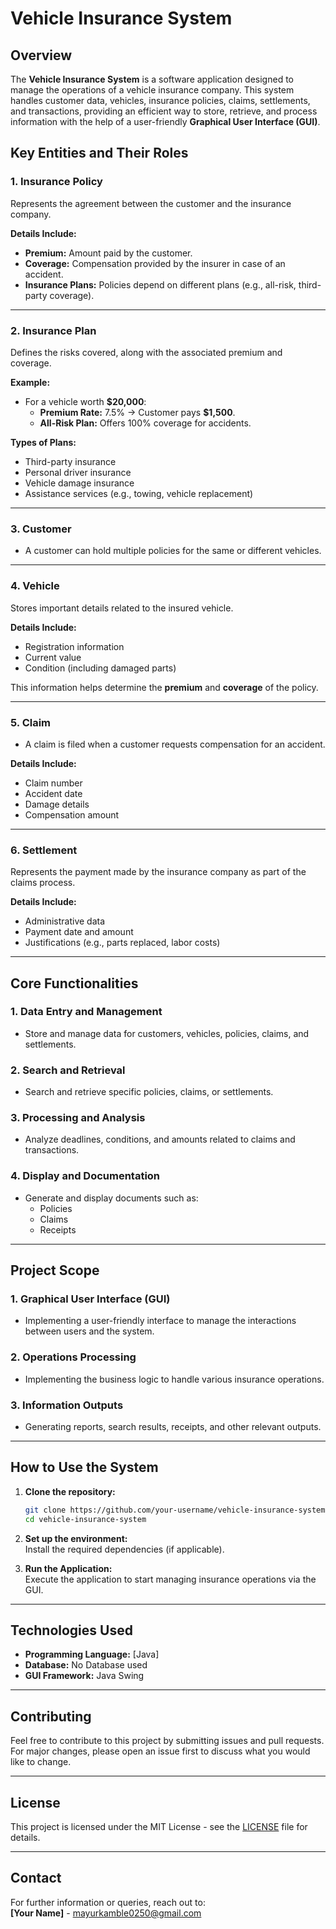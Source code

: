 # Vehicle Insurance System

## Overview

The **Vehicle Insurance System** is a software application designed to manage the operations of a vehicle insurance company. This system handles customer data, vehicles, insurance policies, claims, settlements, and transactions, providing an efficient way to store, retrieve, and process information with the help of a user-friendly **Graphical User Interface (GUI)**.

## Key Entities and Their Roles

### 1. Insurance Policy
Represents the agreement between the customer and the insurance company.

**Details Include:**
- **Premium:** Amount paid by the customer.
- **Coverage:** Compensation provided by the insurer in case of an accident.
- **Insurance Plans:** Policies depend on different plans (e.g., all-risk, third-party coverage).

---

### 2. Insurance Plan
Defines the risks covered, along with the associated premium and coverage.

**Example:**
- For a vehicle worth **$20,000**:
  - **Premium Rate:** 7.5% → Customer pays **$1,500**.
  - **All-Risk Plan:** Offers 100% coverage for accidents.

**Types of Plans:**
- Third-party insurance  
- Personal driver insurance  
- Vehicle damage insurance  
- Assistance services (e.g., towing, vehicle replacement)  

---

### 3. Customer
- A customer can hold multiple policies for the same or different vehicles.

---

### 4. Vehicle
Stores important details related to the insured vehicle.

**Details Include:**
- Registration information  
- Current value  
- Condition (including damaged parts)  

This information helps determine the **premium** and **coverage** of the policy.

---

### 5. Claim
- A claim is filed when a customer requests compensation for an accident.

**Details Include:**
- Claim number  
- Accident date  
- Damage details  
- Compensation amount  

---

### 6. Settlement
Represents the payment made by the insurance company as part of the claims process.

**Details Include:**
- Administrative data  
- Payment date and amount  
- Justifications (e.g., parts replaced, labor costs)  

---

## Core Functionalities

### 1. Data Entry and Management  
- Store and manage data for customers, vehicles, policies, claims, and settlements.

### 2. Search and Retrieval  
- Search and retrieve specific policies, claims, or settlements.

### 3. Processing and Analysis  
- Analyze deadlines, conditions, and amounts related to claims and transactions.

### 4. Display and Documentation  
- Generate and display documents such as:
  - Policies  
  - Claims  
  - Receipts  

---

## Project Scope

### 1. Graphical User Interface (GUI)
- Implementing a user-friendly interface to manage the interactions between users and the system.

### 2. Operations Processing
- Implementing the business logic to handle various insurance operations.

### 3. Information Outputs
- Generating reports, search results, receipts, and other relevant outputs.

---

## How to Use the System

1. **Clone the repository:**
   ```bash
   git clone https://github.com/your-username/vehicle-insurance-system.git
   cd vehicle-insurance-system
   ```

2. **Set up the environment:**  
   Install the required dependencies (if applicable).  

3. **Run the Application:**  
   Execute the application to start managing insurance operations via the GUI.

---

## Technologies Used
- **Programming Language:** [Java]  
- **Database:** No Database used 
- **GUI Framework:** Java Swing 

---

## Contributing
Feel free to contribute to this project by submitting issues and pull requests. For major changes, please open an issue first to discuss what you would like to change.

---

## License
This project is licensed under the MIT License - see the [LICENSE](LICENSE) file for details.

---

## Contact
For further information or queries, reach out to:  
**[Your Name]** - mayurkamble0250@gmail.com
